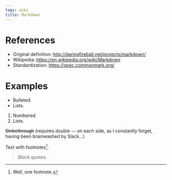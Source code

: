 ```yaml
---
tags: wiki
title: Markdown
---
```


# References

-   Original definition: http://daringfireball.net/projects/markdown/
-   Wikipedia: https://en.wikipedia.org/wiki/Markdown
-   Standardization: https://spec.commonmark.org/

# Examples

-   Bulleted.
-   Lists.

1. Numbered.
2. Lists.

~~Strikethrough~~ (requires double `~~` on each side, as I constantly forget, having been brainwashed by Slack...)

Text with footnotes[^note].

> Block quotes.

[^note]: Well, one footnote.
